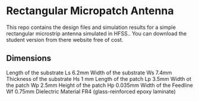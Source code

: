 # Rectangular Micropatch Antenna
This repo contains the design files and simulation results for a simple rectangular microstrip antenna simulated in HFSS.. You can download the student version from there website free of cost.

## Dimensions
Length of the substrate Ls	6.2mm
Width of the substrate Ws	7.4mm
Thickness of the substrate Hs	1 mm
Length of the patch Lp	3.5mm
Width ot the patch Wp	2.5mm
Height of the patch Hp	0.035mm
Width of the Feedline Wf	0.75mm
Dielectric Material	FR4 (glass-reinforced epoxy laminate)
